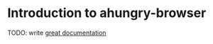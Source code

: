 # Introduction to ahungry-browser

TODO: write [great documentation](http://jacobian.org/writing/what-to-write/)
